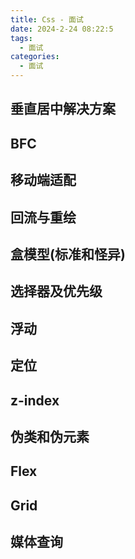 ```yaml
---
title: Css - 面试
date: 2024-2-24 08:22:5
tags:
  - 面试
categories:
  - 面试
---
```


## 垂直居中解决方案

## BFC

## 移动端适配

## 回流与重绘

## 盒模型(标准和怪异)

## 选择器及优先级

## 浮动

## 定位

## z-index

## 伪类和伪元素

## Flex

## Grid

## 媒体查询


